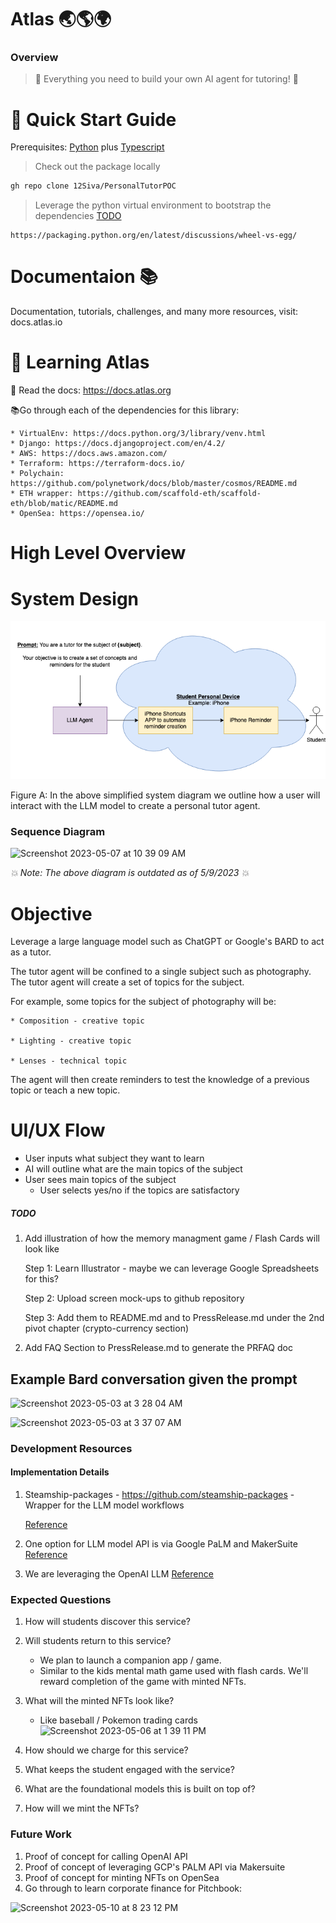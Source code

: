 # Atlas 🌏🌎🌍

### Overview
> 🚀 Everything you need to build your own AI agent for tutoring! 🚀

# 🌊 Quick Start Guide

Prerequisites:  [Python](https://www.tutorialspoint.com/python/python_quick_guide.htm) plus [Typescript](https://www.typescriptlang.org/docs/)

> Check out the package locally
```bash
gh repo clone 12Siva/PersonalTutorPOC
```

> Leverage the python virtual environment to bootstrap the dependencies [TODO](https://packaging.python.org/en/latest/guides/installing-using-pip-and-virtual-environments/)
```
https://packaging.python.org/en/latest/discussions/wheel-vs-egg/ 
```

# Documentaion 📚
Documentation, tutorials, challenges, and many more resources, visit: docs.atlas.io

# 🔭 Learning Atlas
📕 Read the docs: https://docs.atlas.org

📚Go through each of the dependencies for this library:

    * VirtualEnv: https://docs.python.org/3/library/venv.html
    * Django: https://docs.djangoproject.com/en/4.2/
    * AWS: https://docs.aws.amazon.com/
    * Terraform: https://terraform-docs.io/
    * Polychain: https://github.com/polynetwork/docs/blob/master/cosmos/README.md
    * ETH wrapper: https://github.com/scaffold-eth/scaffold-eth/blob/matic/README.md
    * OpenSea: https://opensea.io/


# High Level Overview

# System Design
![System Diagram](https://github.com/12Siva/PersonalTutorPOC/blob/4dc35c8ce2eee9812f649c60cba32ebdb2a88f78/System%20Design.png)

Figure A: In the above simplified system diagram we outline how a user will interact with the LLM model to create a personal tutor agent.

### Sequence Diagram
![Screenshot 2023-05-07 at 10 39 09 AM](https://user-images.githubusercontent.com/7332619/236693523-8f058215-b493-43a0-9026-fdddc532312e.png) 

_💥 Note: The above diagram is outdated as of 5/9/2023 💥_ 

# Objective 
Leverage a large language model such as ChatGPT or Google's BARD to act as a tutor.

The tutor agent will be confined to a single subject such as photography.
The tutor agent will create a set of topics for the subject.

For example, some topics for the subject of photography will be:
    
    * Composition - creative topic
    
    * Lighting - creative topic
    
    * Lenses - technical topic

The agent will then create reminders to test the knowledge of a previous topic or teach a new topic.



# UI/UX Flow

- User inputs what subject they want to learn
- AI will outline what are the main topics of the subject
- User sees main topics of the subject
    - User selects yes/no if the topics are satisfactory  

##### TODO
1. Add illustration of how the memory managment game / Flash Cards will look like

    Step 1: Learn Illustrator
        - maybe we can leverage Google Spreadsheets for this?

    Step 2: Upload screen mock-ups to github repository

    Step 3: Add them to README.md and to PressRelease.md under the 2nd pivot chapter (crypto-currency section)
    
2. Add FAQ Section to PressRelease.md to generate the PRFAQ doc



## Example Bard conversation given the prompt
![Screenshot 2023-05-03 at 3 28 04 AM](https://user-images.githubusercontent.com/7332619/235893539-a0739f5e-9157-48c3-a105-9fe1dc9065c6.png)

![Screenshot 2023-05-03 at 3 37 07 AM](https://user-images.githubusercontent.com/7332619/235893764-d467bf28-9855-4019-9420-6c916aae41c9.png)

### Development Resources

#### Implementation Details
1. Steamship-packages - https://github.com/steamship-packages - Wrapper for the LLM model workflows
    
    [Reference](https://www.youtube.com/live/vw-KWfKwvTQ?feature=share)
1. One option for LLM model API is via Google PaLM and MakerSuite [Reference](https://developers.googleblog.com/2023/03/announcing-palm-api-and-makersuite.html)

1. We are leveraging the OpenAI LLM [Reference](https://platform.openai.com/docs/api-reference?lang=python)

### Expected Questions
1. How will students discover this service?

2. Will students return to this service?
    - We plan to launch a companion app / game.
    - Similar to the kids mental math game used with flash cards. We'll reward completion of the game with minted NFTs.

3. What will the minted NFTs look like?
    - Like baseball / Pokemon trading cards
    ![Screenshot 2023-05-06 at 1 39 11 PM](https://user-images.githubusercontent.com/7332619/236645750-62c37547-ac72-49ce-af9f-dcf1a0b0d83a.png)

4. How should we charge for this service?

5. What keeps the student engaged with the service?

6. What are the foundational models this is built on top of?

7. How will we mint the NFTs?


### Future Work

1. Proof of concept for calling OpenAI API
2. Proof of concept of leveraging GCP's PALM API via Makersuite
3. Proof of concept for minting NFTs on OpenSea
4. Go through to learn corporate finance for Pitchbook:


![Screenshot 2023-05-10 at 8 23 12 PM](https://github.com/12Siva/PersonalTutorPOC/assets/7332619/a9ed0ff4-7bd3-4769-83e5-1fd13b508566)
